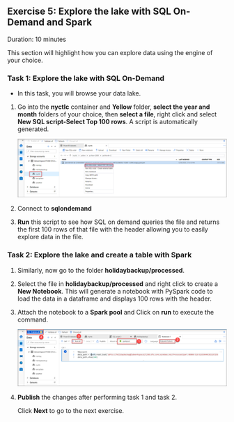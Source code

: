 ## Exercise 5: Explore the lake with SQL On-Demand and Spark

Duration: 10 minutes

This section will highlight how you can explore data using the engine of your choice.
   
### Task 1: Explore the lake with SQL On-Demand
   
- In this task, you will browse your data lake. 
   
1. Go into the **nyctlc** container and **Yellow** folder, **select the year and month** folders of your choice, then **select a file**, right click and select **New SQL script-Select Top 100 rows**. A script is automatically generated. 

   ![yellow sql](images/sql.png)
   
2. Connect to **sqlondemand**

3. **Run** this script to see how SQL on demand queries the file and returns the first 100 rows of that file with the header allowing you to easily explore data in the file.

### Task 2: Explore the lake and create a table with Spark

1. Similarly, now go to the folder **holidaybackup/processed**. 

2. Select the file in **holidaybackup/processed** and right click to create a **New Notebook**. This will generate a notebook with PySpark code to load the data in a dataframe and displays 100 rows with the header. 

3. Attach the notebook to a **Spark pool** and Click on **run** to execute the command.

   ![holiday backup](images/043.png)
   
4. **Publish** the changes after performing task 1 and task 2.

   Click **Next** to go to the next exercise.
